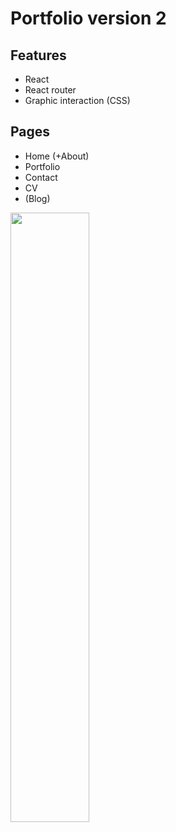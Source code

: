 # Portfolio version 2

## Features

- React
- React router
- Graphic interaction (CSS)

## Pages

- Home (+About)
- Portfolio
- Contact
- CV
- (Blog)
<img src="/images/moon.png" width="50%" height="50%">

